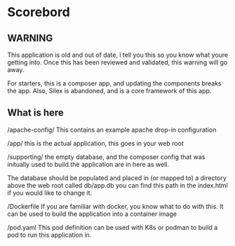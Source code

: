 # Scorebord
## WARNING
This application is old and out of date, i tell you this so you know what youre getting into.  Once this has been reviewed and validated, this warning will go away. 

For starters, this is a composer app, and updating the components breaks the app. 
Also, Silex is abandoned, and is a core framework of this app.  

## What is here
/apache-config/
This contains an example apache drop-in configuration

/app/
this is the actual application, this goes in your web root

/supporting/
the empty database, and the composer config that was initually used to build the application are in here as well.  

The database should be populated and placed in (or mapped to) a directory above the web root called db/app.db  you can find this path in the index.html if you would like to change it.

/Dockerfile
If you are familiar with docker, you know what to do with this.  It can be used to build the application into a container image

/pod.yaml
This pod definition can be used with K8s or podman to build a pod to run this application in. 